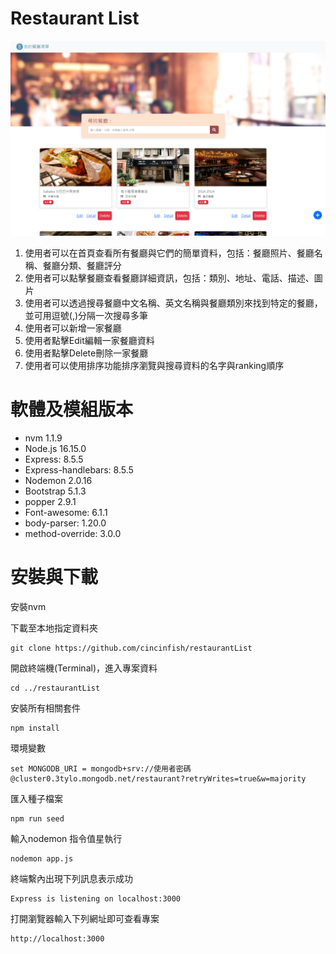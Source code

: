 # Restaurant List
![image](https://github.com/cincinfish/restaurantList/blob/restaurantListCRUD/views/picture/restaurantdemo1.png?raw=true)
1. 使用者可以在首頁查看所有餐廳與它們的簡單資料，包括：餐廳照片、餐廳名稱、餐廳分類、餐廳評分
2. 使用者可以點擊餐廳查看餐廳詳細資訊，包括：類別、地址、電話、描述、圖片
3. 使用者可以透過搜尋餐廳中文名稱、英文名稱與餐廳類別來找到特定的餐廳，並可用逗號(,)分隔一次搜尋多筆
4. 使用者可以新增一家餐廳
6. 使用者點擊Edit編輯一家餐廳資料
7. 使用者點擊Delete刪除一家餐廳
8. 使用者可以使用排序功能排序瀏覽與搜尋資料的名字與ranking順序

# 軟體及模組版本
- nvm 1.1.9
- Node.js 16.15.0
- Express: 8.5.5
- Express-handlebars: 8.5.5
- Nodemon 2.0.16
- Bootstrap 5.1.3
- popper 2.9.1
- Font-awesome: 6.1.1
- body-parser: 1.20.0
- method-override: 3.0.0

# 安裝與下載
安裝nvm

下載至本地指定資料夾
```
git clone https://github.com/cincinfish/restaurantList
```
開啟終端機(Terminal)，進入專案資料
```
cd ../restaurantList
```
安裝所有相關套件
```
npm install
```
環境變數
```
set MONGODB_URI = mongodb+srv://使用者密碼@cluster0.3tylo.mongodb.net/restaurant?retryWrites=true&w=majority
```
匯入種子檔案
```
npm run seed
```
輸入nodemon 指令值星執行
```
nodemon app.js
```
終端繫內出現下列訊息表示成功
```
Express is listening on localhost:3000
```
打開瀏覽器輸入下列網址即可查看專案
```
http://localhost:3000
```

